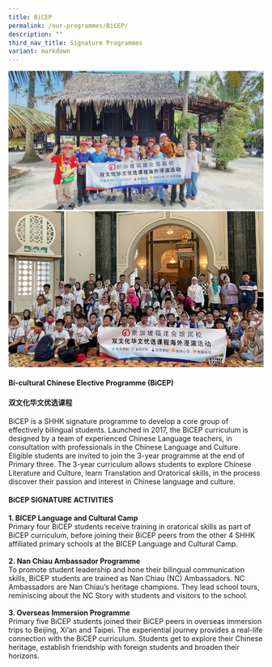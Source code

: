 ```yaml
---
title: BiCEP
permalink: /our-programmes/BiCEP/
description: ""
third_nav_title: Signature Programmes
variant: markdown
---
```


![](/images/Signature%20Programmes/BICEP01.jpg)<br>
![](/images/Signature%20Programmes/BICEP02.jpg)

#### <b>Bi-cultural Chinese Elective Programme (BiCEP) </b>
#### <b>双文化华文优选课程</b>

BiCEP is a SHHK signature programme to develop a core group of effectively bilingual students. Launched in 2017, the BiCEP curriculum is designed by a team of experienced Chinese Language teachers, in consultation with professionals in the Chinese Language and Culture. 
Eligible students are invited to join the 3-year programme at the end of Primary three. The 3-year curriculum allows students to explore Chinese Literature and Culture, learn Translation and Oratorical skills, in the process discover their passion and interest in Chinese language and culture.

#### BiCEP SIGNATURE ACTIVITIES
<b>1. BICEP Language and Cultural Camp </b><br>
Primary four BiCEP students receive training in oratorical skills as part of BiCEP curriculum, before joining their BiCEP peers from the other 4 SHHK affiliated primary schools at the BICEP Language and Cultural Camp.<br><br>
<b>2. Nan Chiau Ambassador Programme </b><br>
To promote student leadership and hone their bilingual communication skills, BiCEP students are trained as Nan Chiau (NC) Ambassadors. NC Ambassadors are Nan Chiau’s heritage champions. They lead school tours, reminiscing about the NC Story with students and visitors to the school.<br><br>
<b>3. Overseas Immersion Programme</b><br>
Primary five BiCEP students joined their BiCEP peers in overseas immersion trips to Beijing, Xi‘an and Taipei. The experiential journey provides a real-life connection with the BiCEP curriculum. Students get to explore their Chinese heritage, establish friendship with foreign students and broaden their horizons.